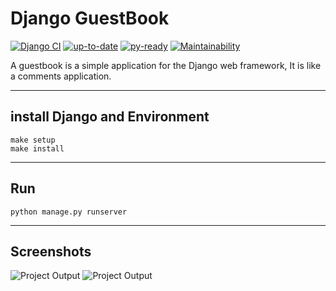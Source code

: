 # Django GuestBook
[![Django CI](https://github.com/s403o/GuestBook/actions/workflows/django.yml/badge.svg)](https://github.com/s403o/GuestBook/actions/workflows/django.yml)  [![up-to-date](https://pyup.io/repos/github/s403o/GuestBook/shield.svg)](https://pyup.io/repos/github/s403o/GuestBook/shield.svg)   [![py-ready](https://pyup.io/repos/github/s403o/GuestBook/python-3-shield.svg)](https://pyup.io/repos/github/s403o/GuestBook/python-3-shield.svg)   [![Maintainability](https://api.codeclimate.com/v1/badges/bf3b6f90b0724694bfed/maintainability)](https://codeclimate.com/github/s403o/GuestBook/maintainability)

A guestbook is a simple application for the Django web framework, It is like a comments application.

---

## install Django and Environment
    make setup
    make install
    
---

## Run
    python manage.py runserver
    
---

 ## Screenshots
 ![Project Output](sc/add.png)
 ![Project Output](sc/added.png)
